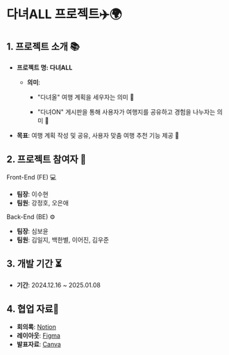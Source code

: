 # 다녀ALL 프로젝트✈️🌍
## 1. 프로젝트 소개 📚

+ **프로젝트 명: 다녀ALL**

  + **의미**:
  
    + "다녀올" 여행 계획을 세우자는 의미 📝
  
    + "다녀ON" 게시판을 통해 사용자가 여행지를 공유하고 경험을 나누자는 의미 💬
  
+ **목표**: 여행 계획 작성 및 공유, 사용자 맞춤 여행 추천 기능 제공 🎯
## 2. 프로젝트 참여자 👥

Front-End (FE) 💻

+ **팀장**: 이수현
+ **팀원**: 강정호, 오은애
  
Back-End (BE) ⚙️
+ **팀장**: 심보윤
+ **팀원**: 김일지, 백한별, 이어진, 김우준

## 3. 개발 기간 ⏳

+ **기간**: 2024.12.16 ~ 2025.01.08

## 4. 협업 자료📝
+ **회의록**: [Notion](https://buttercup-lyric-4ee.notion.site/1576cf890caa807e865deba39a032df0?v=1a46cf890caa8096a912000cd85f7711)
+ **레이아웃**: [Figma](https://www.figma.com/design/L57TThYRiljYfnrPiq9HEL/1%EC%B0%A8-%ED%94%84%EB%A1%9C%EC%A0%9D%ED%8A%B8-%EC%99%80%EC%9D%B4%EC%96%B4%ED%94%84%EB%A0%88%EC%9E%84?node-id=1-6&p=f)
+ **발표자료**: [Canva](https://www.canva.com/design/DAGbHithVhQ/1s9tg3SOvaOuf8lpAN7tJA/edit)
